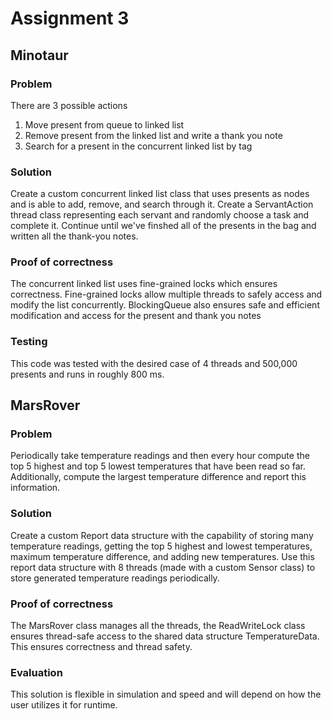 # Assignment 3

## Minotaur
### Problem
There are 3 possible actions
1. Move present from queue to linked list
2. Remove present from the linked list and write a thank you note
3. Search for a present in the concurrent linked list by tag

### Solution
Create a custom concurrent linked list class that uses presents as nodes and is able to add, remove, and search through it. Create a ServantAction thread class representing each servant and randomly choose a task and complete it. Continue until we've finshed all of the presents in the bag and written all the thank-you notes. 

### Proof of correctness
The concurrent linked list uses fine-grained locks which ensures correctness. Fine-grained locks allow multiple threads to safely access and modify the list concurrently. BlockingQueue also ensures safe and efficient modification and access for the present and thank you notes

### Testing
This code was tested with the desired case of 4 threads and 500,000 presents and runs in roughly 800 ms. 

## MarsRover
### Problem
Periodically take temperature readings and then every hour compute the top 5 highest and top 5 lowest temperatures that have been read so far. Additionally, compute the largest temperature difference and report this information. 

### Solution
Create a custom Report data structure with the capability of storing many temperature readings, getting the top 5 highest and lowest temperatures, maximum temperature difference, and adding new temperatures. Use this report data structure with 8 threads (made with a custom Sensor class) to store generated temperature readings periodically. 

### Proof of correctness
The MarsRover class manages all the threads, the ReadWriteLock class ensures thread-safe access to the shared data structure TemperatureData. This ensures correctness and thread safety. 

### Evaluation 
This solution is flexible in simulation and speed and will depend on how the user utilizes it for runtime. 